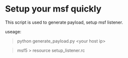 # Setup your msf quickly

This script is used to generate payload, setup msf listener.

useage:

> python generate_payload.py \<your host ip>

> msf5 \> resource setup_listener.rc
